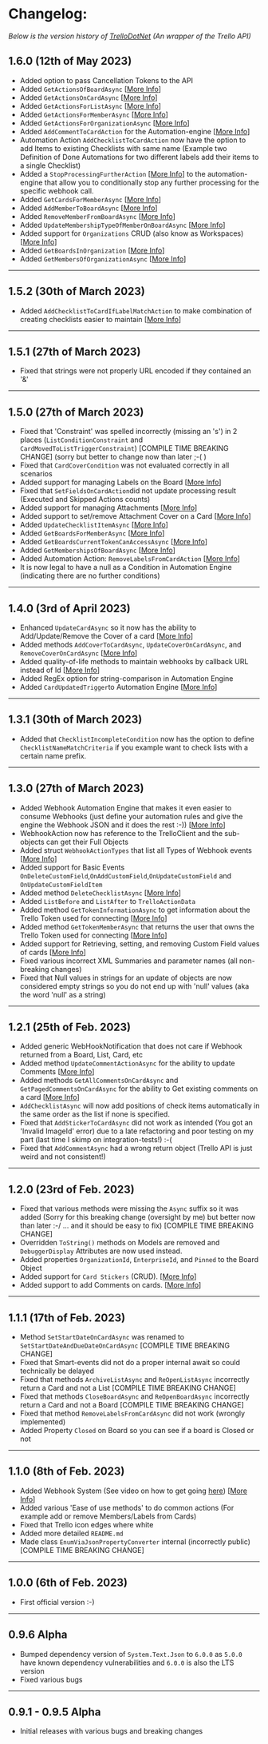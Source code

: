 # Changelog: 
*Below is the version history of [TrelloDotNet](https://github.com/rwjdk/TrelloDotNet) (An wrapper of the Trello API)*

## 1.6.0 (12th of May 2023)
- Added option to pass Cancellation Tokens to the API
- Added `GetActionsOfBoardAsync` [[More Info](https://github.com/rwjdk/TrelloDotNet/wiki/GetActionsOfBoardAsync)]
- Added `GetActionsOnCardAsync` [[More Info](https://github.com/rwjdk/TrelloDotNet/wiki/GetActionsOnCardAsync)]
- Added `GetActionsForListAsync` [[More Info](https://github.com/rwjdk/TrelloDotNet/wiki/GetActionsForListAsync)]
- Added `GetActionsForMemberAsync` [[More Info](https://github.com/rwjdk/TrelloDotNet/wiki/GetActionsForMemberAsync)]
- Added `GetActionsForOrganizationAsync` [[More Info](https://github.com/rwjdk/TrelloDotNet/wiki/GetActionsForOrganizationsAsync)]
- Added `AddCommentToCardAction` for the Automation-engine [[More Info](https://github.com/rwjdk/TrelloDotNet/wiki/AddCommentToCardAction)]
- Automation Action `AddChecklistToCardAction` now have the option to add Items to existing Checklists with same name (Example two Definition of Done Automations for two different labels add their items to a single Checklist)
- Added a `StopProcessingFurtherAction` [[More Info](https://github.com/rwjdk/TrelloDotNet/wiki/StopProcessingFurtherAction)] to the automation-engine that allow you to conditionally stop any further processing for the specific webhook call.
- Added `GetCardsForMemberAsync` [[More Info](https://github.com/rwjdk/TrelloDotNet/wiki/GetCardsForMemberAsync)]
- Added `AddMemberToBoardAsync` [[More Info](https://github.com/rwjdk/TrelloDotNet/wiki/AddMemberToBoardAsync)]
- Added `RemoveMemberFromBoardAsync`  [[More Info](https://github.com/rwjdk/TrelloDotNet/wiki/RemoveMemberFromBoardAsync)]
- Added `UpdateMembershipTypeOfMemberOnBoardAsync`  [[More Info](https://github.com/rwjdk/TrelloDotNet/wiki/UpdateMembershipTypeOfMemberOnBoardAsync)]
- Added support for `Organizations` CRUD (also know as Workspaces)  [[More Info](https://github.com/rwjdk/TrelloDotNet/wiki/TrelloClient#organization-features)]
- Added `GetBoardsInOrganization` [[More Info](https://github.com/rwjdk/TrelloDotNet/wiki/GetBoardsInOrganization)]
- Added `GetMembersOfOrganizationAsync` [[More Info](https://github.com/rwjdk/TrelloDotNet/wiki/GetMembersOfOrganizationAsync)]

<hr>

## 1.5.2 (30th of March 2023)
- Added `AddChecklistToCardIfLabelMatchAction` to make combination of creating checklists easier to maintain [[More Info](https://github.com/rwjdk/TrelloDotNet/wiki/AddChecklistToCardIfLabelMatchAction)]

<hr>

## 1.5.1 (27th of March 2023)
- Fixed that strings were not properly URL encoded if they contained an '&'

<hr>

## 1.5.0 (27th of March 2023)
- Fixed that 'Constraint' was spelled incorrectly (missing an 's') in 2 places (`ListConditionConstraint` and `CardMovedToListTriggerConstraint`) [COMPILE TIME BREAKING CHANGE] (sorry but better to change now than later ;-( ) 
- Fixed that `CardCoverCondition` was not evaluated correctly in all scenarios
- Added support for managing Labels on the Board [[More Info](https://github.com/rwjdk/TrelloDotNet/wiki/TrelloClient#label-features)]
- Fixed that `SetFieldsOnCardAction`did not update processing result (Executed and Skipped Actions counts)
- Added support for managing Attachments [[More Info](https://github.com/rwjdk/TrelloDotNet/wiki/TrelloClient#attachment-features)]
- Added support to set/remove Attachment Cover on a Card [[More Info](https://github.com/rwjdk/TrelloDotNet/wiki/TrelloClient#cover-features)]
- Added `UpdateChecklistItemAsync` [[More Info](https://github.com/rwjdk/TrelloDotNet/wiki/UpdateChecklistItemAsync)]
- Added `GetBoardsForMemberAsync` [[More Info](https://github.com/rwjdk/TrelloDotNet/wiki/GetBoardsForMemberAsync)]
- Added `GetBoardsCurrentTokenCanAccessAsync` [[More Info](https://github.com/rwjdk/TrelloDotNet/wiki/GetBoardsCurrentTokenCanAccessAsync)]
- Added `GetMembershipsOfBoardAsync`  [[More Info](https://github.com/rwjdk/TrelloDotNet/wiki/GetMembershipsOfBoardAsync)] 
- Added Automation Action: `RemoveLabelsFromCardAction` [[More Info](https://github.com/rwjdk/TrelloDotNet/wiki/RemoveLabelsFromCardAction)]
- It is now legal to have a null as a Condition in Automation Engine (indicating there are no further conditions)

<hr>

## 1.4.0 (3rd of April 2023)
- Enhanced `UpdateCardAsync` so it now has the ability to Add/Update/Remove the Cover of a card  [[More Info](https://github.com/rwjdk/TrelloDotNet/wiki/UpdateCardAsync)]
- Added methods `AddCoverToCardAsync`, `UpdateCoverOnCardAsync`, and `RemoveCoverOnCardAsync`  [[More Info](https://github.com/rwjdk/TrelloDotNet/wiki/TrelloClient#cover-features)]
- Added quality-of-life methods to maintain webhooks by callback URL instead of Id  [[More Info](https://github.com/rwjdk/TrelloDotNet/wiki/TrelloClient#wehook-features)]
- Added RegEx option for string-comparison in Automation Engine
- Added `CardUpdatedTrigger`to Automation Engine  [[More Info](https://github.com/rwjdk/TrelloDotNet/wiki/CardUpdatedTrigger)]

<hr>

## 1.3.1 (30th of March 2023)
- Added that `ChecklistIncompleteCondition` now has the option to define `ChecklistNameMatchCriteria` if you example want to check lists with a certain name prefix.

<hr>

## 1.3.0 (27th of March 2023)
- Added Webhook Automation Engine that makes it even easier to consume Webhooks (just define your automation rules and give the engine the Webhook JSON and it does the rest :-))  [[More Info](https://github.com/rwjdk/TrelloDotNet/wiki/AutomationEngine)]
- WebhookAction now has reference to the TrelloClient and the sub-objects can get their Full Objects
- Added struct `WebhookActionTypes` that list all Types of Webhook events  [[More Info](https://github.com/rwjdk/TrelloDotNet/blob/main/TrelloDotNet/TrelloDotNet/Model/Webhook/WebhookActionTypes.cs)] 
- Added support for Basic Events `OnDeleteCustomField`,`OnAddCustomField`,`OnUpdateCustomField` and `OnUpdateCustomFieldItem`
- Added method `DeleteChecklistAsync`  [[More Info](https://github.com/rwjdk/TrelloDotNet/wiki/DeleteChecklistAsync)]
- Added `ListBefore` and `ListAfter` to `TrelloActionData`
- Added method `GetTokenInformationAsync` to get information about the Trello Token used for connecting [[More Info](https://github.com/rwjdk/TrelloDotNet/wiki/GetTokenInformationAsync)]
- Added method `GetTokenMemberAsync` that returns the user that owns the Trello Token used for connecting [[More Info](https://github.com/rwjdk/TrelloDotNet/wiki/GetTokenMemberAsync)]
- Added support for Retrieving, setting, and removing Custom Field values of cards [[More Info](https://github.com/rwjdk/TrelloDotNet/wiki/TrelloClient#custom-field-features)]
- Fixed various incorrect XML Summaries and parameter names (all non-breaking changes)
- Fixed that Null values in strings for an update of objects are now considered empty strings so you do not end up with 'null' values (aka the word 'null' as a string)

<hr>

## 1.2.1 (25th of Feb. 2023)
- Added generic WebHookNotification that does not care if Webhook returned from a Board, List, Card, etc
- Added method `UpdateCommentActionAsync` for the ability to update Comments [[More Info](https://github.com/rwjdk/TrelloDotNet/wiki/UpdateCommentActionAsync)]
- Added methods `GetAllCommentsOnCardAsync` and `GetPagedCommentsOnCardAsync` for the ability to Get existing comments on a card [[More Info](https://github.com/rwjdk/TrelloDotNet/wiki/GetAllCommentsOnCardAsync)]
- `AddChecklistAsync` will now add positions of check items automatically in the same order as the list if none is specified.
- Fixed that `AddStickerToCardAsync` did not work as intended (You got an 'Invalid ImageId' error) due to a late refactoring and poor testing on my part (last time I skimp on integration-tests!) :-(
- Fixed that `AddCommentAsync` had a wrong return object (Trello API is just weird and not consistent!)

<hr>

## 1.2.0 (23rd of Feb. 2023)
- Fixed that various methods were missing the `Async` suffix so it was added (Sorry for this breaking change (oversight by me) but better now than later :-/ ... and it should be easy to fix) [COMPILE TIME BREAKING CHANGE]
- Overridden `ToString()` methods on Models are removed and `DebuggerDisplay` Attributes are now used instead.
- Added properties `OrganizationId`, `EnterpriseId`, and `Pinned` to the Board Object
- Added support for `Card Stickers` (CRUD). [[More Info](https://github.com/rwjdk/TrelloDotNet/wiki/TrelloClient#sticker-features)]
- Added support to add Comments on cards. [[More Info](https://github.com/rwjdk/TrelloDotNet/wiki/TrelloClient#comments-features)]

<hr>

## 1.1.1 (17th of Feb. 2023)
- Method `SetStartDateOnCardAsync` was renamed to `SetStartDateAndDueDateOnCardAsync` [COMPILE TIME BREAKING CHANGE]
- Fixed that Smart-events did not do a proper internal await so could technically be delayed
- Fixed that methods `ArchiveListAsync` and `ReOpenListAsync` incorrectly return a Card and not a List [COMPILE TIME BREAKING CHANGE]
- Fixed that methods `CloseBoardAsync` and `ReOpenBoardAsync` incorrectly return a Card and not a Board [COMPILE TIME BREAKING CHANGE]
- Fixed that method `RemoveLabelsFromCardAsync` did not work (wrongly implemented)
- Added Property `Closed` on Board so you can see if a board is Closed or not

<hr>

## 1.1.0 (8th of Feb. 2023)
- Added Webhook System (See video on how to get going [here](https://youtu.be/A3_B-SLBm_0)) [[More Info](https://github.com/rwjdk/TrelloDotNet/wiki/WebHookDataReceiver)]
- Added various 'Ease of use methods' to do common actions (For example add or remove Members/Labels from Cards)
- Fixed that Trello icon edges where white
- Added more detailed `README.md`
- Made class `EnumViaJsonPropertyConverter` internal (incorrectly public) [COMPILE TIME BREAKING CHANGE]

<hr>

## 1.0.0 (6th of Feb. 2023)
- First official version :-)

<hr>

## 0.9.6 Alpha
- Bumped dependency version of `System.Text.Json` to `6.0.0` as `5.0.0` have known dependency vulnerabilities and `6.0.0` is also the LTS version
- Fixed various bugs

<hr>

## 0.9.1 - 0.9.5 Alpha
- Initial releases with various bugs and breaking changes
